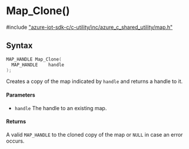 # Map_Clone()

\#include ["azure-iot-sdk-c/c-utility/inc/azure_c_shared_utility/map.h"](../iot-c-ref-map-h.md)  

## Syntax

```C
MAP_HANDLE Map_Clone(
  MAP_HANDLE  	handle
);

```

Creates a copy of the map indicated by `handle` and returns a handle to it.

#### Parameters
* `handle` The handle to an existing map.

#### Returns
A valid `MAP_HANDLE` to the cloned copy of the map or `NULL` in case an error occurs.

